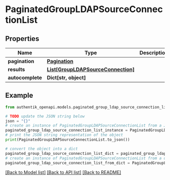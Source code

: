 # PaginatedGroupLDAPSourceConnectionList


## Properties

Name | Type | Description | Notes
------------ | ------------- | ------------- | -------------
**pagination** | [**Pagination**](Pagination.md) |  | 
**results** | [**List[GroupLDAPSourceConnection]**](GroupLDAPSourceConnection.md) |  | 
**autocomplete** | **Dict[str, object]** |  | 

## Example

```python
from authentik_openapi.models.paginated_group_ldap_source_connection_list import PaginatedGroupLDAPSourceConnectionList

# TODO update the JSON string below
json = "{}"
# create an instance of PaginatedGroupLDAPSourceConnectionList from a JSON string
paginated_group_ldap_source_connection_list_instance = PaginatedGroupLDAPSourceConnectionList.from_json(json)
# print the JSON string representation of the object
print(PaginatedGroupLDAPSourceConnectionList.to_json())

# convert the object into a dict
paginated_group_ldap_source_connection_list_dict = paginated_group_ldap_source_connection_list_instance.to_dict()
# create an instance of PaginatedGroupLDAPSourceConnectionList from a dict
paginated_group_ldap_source_connection_list_from_dict = PaginatedGroupLDAPSourceConnectionList.from_dict(paginated_group_ldap_source_connection_list_dict)
```
[[Back to Model list]](../README.md#documentation-for-models) [[Back to API list]](../README.md#documentation-for-api-endpoints) [[Back to README]](../README.md)


